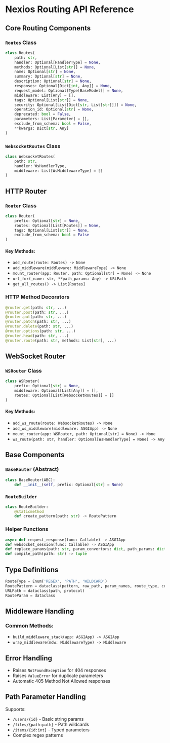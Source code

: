 # Nexios Routing API Reference 

## Core Routing Components 

### `Routes` Class
```python
class Routes(
    path: str,
    handler: Optional[HandlerType] = None,
    methods: Optional[List[str]] = None,
    name: Optional[str] = None,
    summary: Optional[str] = None,
    description: Optional[str] = None,
    responses: Optional[Dict[int, Any]] = None,
    request_model: Optional[Type[BaseModel]] = None,
    middleware: List[Any] = [],
    tags: Optional[List[str]] = None,
    security: Optional[List[Dict[str, List[str]]]] = None,
    operation_id: Optional[str] = None,
    deprecated: bool = False,
    parameters: List[Parameter] = [],
    exclude_from_schema: bool = False,
    **kwargs: Dict[str, Any]
)
```

### `WebsocketRoutes` Class
```python
class WebsocketRoutes(
    path: str,
    handler: WsHandlerType,
    middleware: List[WsMiddlewareType] = []
)
```

## HTTP Router 

### `Router` Class
```python
class Router(
    prefix: Optional[str] = None,
    routes: Optional[List[Routes]] = None,
    tags: Optional[List[str]] = None,
    exclude_from_schema: bool = False
)
```

#### Key Methods:
- `add_route(route: Routes) -> None` 
- `add_middleware(middleware: MiddlewareType) -> None` 
- `mount_router(app: Router, path: Optional[str] = None) -> None` 
- `url_for(_name: str, **path_params: Any) -> URLPath` 
- `get_all_routes() -> List[Routes]` 

### HTTP Method Decorators
```python
@router.get(path: str, ...) 
@router.post(path: str, ...)
@router.put(path: str, ...)  
@router.patch(path: str, ...)
@router.delete(path: str, ...)
@router.options(path: str, ...)
@router.head(path: str, ...)
@router.route(path: str, methods: List[str], ...)
```

## WebSocket Router 

### `WSRouter` Class
```python
class WSRouter(
    prefix: Optional[str] = None,
    middleware: Optional[List[Any]] = [],
    routes: Optional[List[WebsocketRoutes]] = []
)
```

#### Key Methods:
- `add_ws_route(route: WebsocketRoutes) -> None` 
- `add_ws_middleware(middleware: ASGIApp) -> None` 
- `mount_router(app: WSRouter, path: Optional[str] = None) -> None` 
- `ws_route(path: str, handler: Optional[WsHandlerType] = None) -> Any` 

## Base Components 

### `BaseRouter` (Abstract)
```python
class BaseRouter(ABC):
    def __init__(self, prefix: Optional[str] = None)
```

### `RouteBuilder`
```python
class RouteBuilder:
    @staticmethod
    def create_pattern(path: str) -> RoutePattern
```

### Helper Functions
```python
async def request_response(func: Callable) -> ASGIApp
def websocket_session(func: Callable) -> ASGIApp
def replace_params(path: str, param_convertors: dict, path_params: dict) -> tuple
def compile_path(path: str) -> tuple
```

## Type Definitions 

```python
RouteType = Enum('REGEX', 'PATH', 'WILDCARD')
RoutePattern = dataclass(pattern, raw_path, param_names, route_type, convertor)
URLPath = dataclass(path, protocol)
RouteParam = dataclass
```

## Middleware Handling 

### Common Methods:
- `build_middleware_stack(app: ASGIApp) -> ASGIApp`
- `wrap_middleware(mdw: MiddlewareType) -> Middleware`

## Error Handling 

- Raises `NotFoundException` for 404 responses
- Raises `ValueError` for duplicate parameters
- Automatic 405 Method Not Allowed responses

## Path Parameter Handling 

Supports:
- `/users/{id}` - Basic string params
- `/files/{path:path}` - Path wildcards  
- `/items/{id:int}` - Typed parameters
- Complex regex patterns